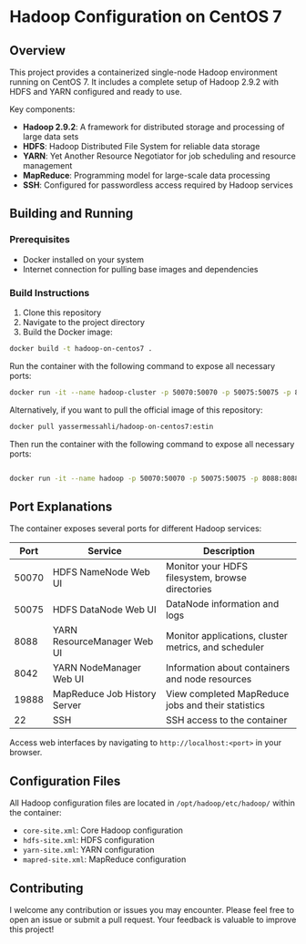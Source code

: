 # Hadoop Configuration on CentOS 7

## Overview

This project provides a containerized single-node Hadoop environment running on CentOS 7. It includes a complete setup of Hadoop 2.9.2 with HDFS and YARN configured and ready to use.

Key components:

- **Hadoop 2.9.2**: A framework for distributed storage and processing of large data sets
- **HDFS**: Hadoop Distributed File System for reliable data storage
- **YARN**: Yet Another Resource Negotiator for job scheduling and resource management
- **MapReduce**: Programming model for large-scale data processing
- **SSH**: Configured for passwordless access required by Hadoop services

## Building and Running

### Prerequisites

- Docker installed on your system
- Internet connection for pulling base images and dependencies

### Build Instructions

1. Clone this repository
2. Navigate to the project directory
3. Build the Docker image:

```bash
docker build -t hadoop-on-centos7 .
```

Run the container with the following command to expose all necessary ports:

```bash
docker run -it --name hadoop-cluster -p 50070:50070 -p 50075:50075 -p 8088:8088 -p 8042:8042 -p hadoop-on-centos7
```

Alternatively, if you want to pull the official image of this repository:

```bash
docker pull yassermessahli/hadoop-on-centos7:estin
```

Then run the container with the following command to expose all necessary ports:

```bash

docker run -it --name hadoop -p 50070:50070 -p 50075:50075 -p 8088:8088 -p 8042:8042 -p 19888:19888 -p 22:22 hadoop-on-centos7
```

## Port Explanations

The container exposes several ports for different Hadoop services:

| Port  | Service                      | Description                                          |
| ----- | ---------------------------- | ---------------------------------------------------- |
| 50070 | HDFS NameNode Web UI         | Monitor your HDFS filesystem, browse directories     |
| 50075 | HDFS DataNode Web UI         | DataNode information and logs                        |
| 8088  | YARN ResourceManager Web UI  | Monitor applications, cluster metrics, and scheduler |
| 8042  | YARN NodeManager Web UI      | Information about containers and node resources      |
| 19888 | MapReduce Job History Server | View completed MapReduce jobs and their statistics   |
| 22    | SSH                          | SSH access to the container                          |

Access web interfaces by navigating to `http://localhost:<port>` in your browser.

## Configuration Files

All Hadoop configuration files are located in `/opt/hadoop/etc/hadoop/` within the container:

- `core-site.xml`: Core Hadoop configuration
- `hdfs-site.xml`: HDFS configuration
- `yarn-site.xml`: YARN configuration
- `mapred-site.xml`: MapReduce configuration

## Contributing

I welcome any contribution or issues you may encounter. Please feel free to open an issue or submit a pull request. Your feedback is valuable to improve this project!
